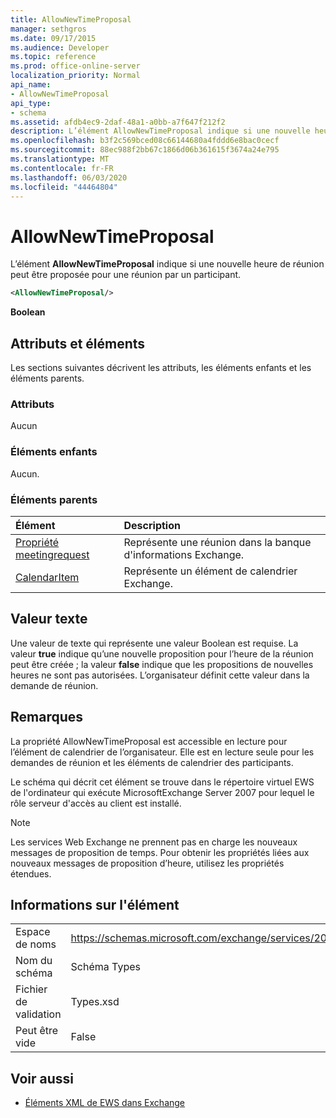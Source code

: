 ```yaml
---
title: AllowNewTimeProposal
manager: sethgros
ms.date: 09/17/2015
ms.audience: Developer
ms.topic: reference
ms.prod: office-online-server
localization_priority: Normal
api_name:
- AllowNewTimeProposal
api_type:
- schema
ms.assetid: afdb4ec9-2daf-48a1-a0bb-a7f647f212f2
description: L’élément AllowNewTimeProposal indique si une nouvelle heure de réunion peut être proposée pour une réunion par un participant.
ms.openlocfilehash: b3f2c569bced08c66144680a4fddd6e8bac0cecf
ms.sourcegitcommit: 88ec988f2bb67c1866d06b361615f3674a24e795
ms.translationtype: MT
ms.contentlocale: fr-FR
ms.lasthandoff: 06/03/2020
ms.locfileid: "44464804"
---
```

# <a name="allownewtimeproposal"></a>AllowNewTimeProposal

L’élément **AllowNewTimeProposal** indique si une nouvelle heure de réunion peut être proposée pour une réunion par un participant. 
  
```xml
<AllowNewTimeProposal/>
```

 **Boolean**
## <a name="attributes-and-elements"></a>Attributs et éléments

Les sections suivantes décrivent les attributs, les éléments enfants et les éléments parents.
  
### <a name="attributes"></a>Attributs

Aucun
  
### <a name="child-elements"></a>Éléments enfants

Aucun.
  
### <a name="parent-elements"></a>Éléments parents

|**Élément**|**Description**|
|:-----|:-----|
|[Propriété meetingrequest](meetingrequest.md) <br/> |Représente une réunion dans la banque d'informations Exchange.  <br/> |
|[CalendarItem](calendaritem.md) <br/> |Représente un élément de calendrier Exchange.  <br/> |
   
## <a name="text-value"></a>Valeur texte

Une valeur de texte qui représente une valeur Boolean est requise. La valeur **true** indique qu’une nouvelle proposition pour l’heure de la réunion peut être créée ; la valeur **false** indique que les propositions de nouvelles heures ne sont pas autorisées. L’organisateur définit cette valeur dans la demande de réunion. 
  
## <a name="remarks"></a>Remarques

La propriété AllowNewTimeProposal est accessible en lecture pour l’élément de calendrier de l’organisateur. Elle est en lecture seule pour les demandes de réunion et les éléments de calendrier des participants.
  
Le schéma qui décrit cet élément se trouve dans le répertoire virtuel EWS de l'ordinateur qui exécute MicrosoftExchange Server 2007 pour lequel le rôle serveur d'accès au client est installé.
  
> [!NOTE]
> Les services Web Exchange ne prennent pas en charge les nouveaux messages de proposition de temps. Pour obtenir les propriétés liées aux nouveaux messages de proposition d’heure, utilisez les propriétés étendues. 
  
## <a name="element-information"></a>Informations sur l'élément

|||
|:-----|:-----|
|Espace de noms  <br/> |https://schemas.microsoft.com/exchange/services/2006/types  <br/> |
|Nom du schéma  <br/> |Schéma Types  <br/> |
|Fichier de validation  <br/> |Types.xsd  <br/> |
|Peut être vide  <br/> |False  <br/> |
   
## <a name="see-also"></a>Voir aussi

- [Éléments XML de EWS dans Exchange](ews-xml-elements-in-exchange.md)

